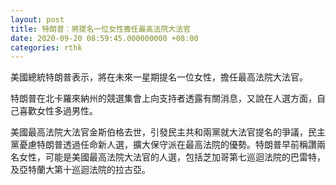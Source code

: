 ```yaml
---
layout: post
title: 特朗普︰將提名一位女性擔任最高法院大法官
date: 2020-09-20 08:59:45.000000000 +08:00
categories: rthk
---
```


美國總統特朗普表示，將在未來一星期提名一位女性，擔任最高法院大法官。

特朗普在北卡羅來納州的競選集會上向支持者透露有關消息，又說在人選方面，自己喜歡女性多過男性。

美國最高法院大法官金斯伯格去世，引發民主共和兩黨就大法官提名的爭議，民主黨憂慮特朗普透過任命新人選，擴大保守派在最高法院的優勢。特朗普早前稱讚兩名女性，可能是美國最高法院大法官的人選，包括芝加哥第七巡迴法院的巴雷特，及亞特蘭大第十巡迴法院的拉古亞。
